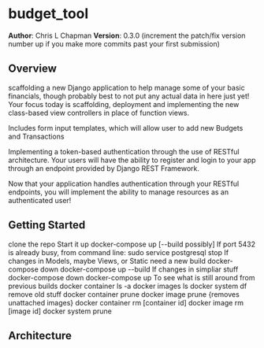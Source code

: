 # budget_tool

**Author**: Chris L Chapman
**Version**: 0.3.0 (increment the patch/fix version number up if you make more commits past your first submission)

## Overview

 scaffolding a new Django application to help manage some of your basic financials, though probably best to not put any actual data in here just yet! Your focus today is scaffolding, deployment and implementing the new class-based view controllers in place of function views.

Includes form input templates, which will allow user to add new Budgets and Transactions

Implementing a token-based authentication through the use of RESTful architecture. Your users will have the ability to register and login to your app through an endpoint provided by Django REST Framework.

 Now that your application handles authentication through your RESTful endpoints, you will implement the ability to manage resources as an authenticated user!

## Getting Started

clone the repo
Start it up
    docker-compose up [--build possibly]
If port 5432 is already busy, from command line:
    sudo service postgresql stop
If changes in Models, maybe Views, or Static need a new build
    docker-compose down
    docker-compose up --build
If changes in simpliar stuff
    docker-compose down
    docker-compose up
To see what is still around from previous builds
    docker container ls -a
    docker images ls
    docker system df
remove old stuff
    docker container prune
    docker image prune {removes unattached images}
    docker container rm [container id]
    docker image rm [image id]
    docker system prune

## Architecture

<!-- Provide a detailed description of the application design. What technologies (languages, libraries, etc) you're using, and any other relevant design information. This is also an area which you can include any visuals; flow charts, example usage gifs, screen captures, etc.-->
